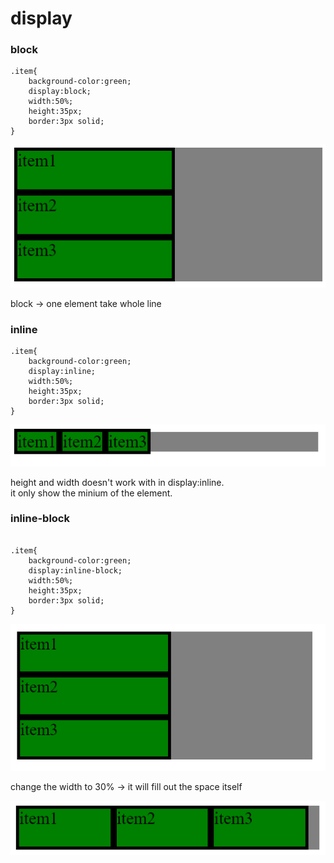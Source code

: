 # display

### block

```
.item{
  	background-color:green;
  	display:block;
  	width:50%;
  	height:35px;
  	border:3px solid;
}
```

![](<../../.gitbook/assets/image (7).png>)

block -> one element take whole line

### inline

```
.item{
  	background-color:green;
  	display:inline;
  	width:50%;
  	height:35px;
  	border:3px solid;
}
```

![](<../../.gitbook/assets/image (3).png>)

height and width doesn't work with in display:inline. \
it only show the minium of the element.

### inline-block

```

.item{
  	background-color:green;
  	display:inline-block;
  	width:50%;
  	height:35px;
  	border:3px solid;
}
```

![](<../../.gitbook/assets/image (5).png>)

change the width to 30% -> it will fill out the space itself

![](<../../.gitbook/assets/image (6).png>)
